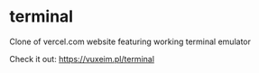 # terminal
Clone of vercel.com website featuring working terminal emulator

Check it out: https://vuxeim.pl/terminal